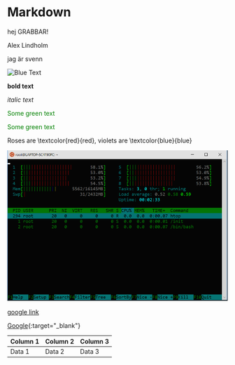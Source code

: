 # Markdown
hej GRABBAR!

Alex Lindholm

jag är svenn

![Blue Text](https://img.shields.io/badge/Text-Blue-blue)

**bold text**

*italic text*

<span style="color: green"> Some green text </span>

<font color="green"> Some green text </font>

Roses are \textcolor{red}{red}, violets are \textcolor{blue}{blue}

![here is a photo uploaded from terminal](image.png)

[google link](https://www.google.com)

[Google](https://www.google.com/){:target="_blank"}

| Column 1 | Column 2 | Column 3 |
|----------|----------|----------|
|   Data 1 |   Data 2 |   Data 3 |


